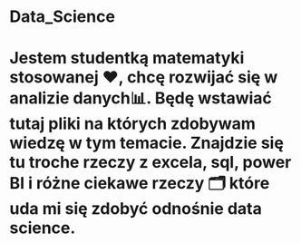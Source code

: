 # Data_Science
# Jestem studentką matematyki stosowanej ❤️, chcę rozwijać się w analizie danych📊. Będę wstawiać tutaj pliki na których zdobywam wiedzę w tym temacie. Znajdzie się tu troche rzeczy z excela, sql, power BI i różne ciekawe rzeczy 🗂️ które uda mi się zdobyć odnośnie data science.
